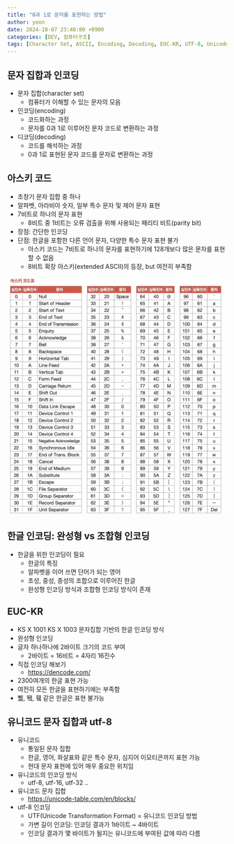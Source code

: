 ```yaml
---
title: "0과 1로 문자를 표현하는 방법"
author: yeon
date: 2024-10-07 23:40:00 +0900
categories: [DEV, 컴퓨터구조]
tags: [Character Set, ASCII, Encoding, Decoding, EUC-KR, UTF-8, Unicode]
---
```


## 문자 집합과 인코딩
- 문자 집합(character set)
    - 컴퓨터가 이해할 수 있는 문자의 모음
- 인코딩(encoding)
    - 코드화하는 과정
    - 문자를 0과 1로 이루어진 문자 코드로 변환하는 과정
- 디코딩(decoding)
    - 코드를 해석하는 과정
    - 0과 1로 표현된 문자 코드를 문자로 변환하는 과정

## 아스키 코드
- 초창기 문자 집합 중 하나
- 알파벳, 아라비아 숫자, 일부 특수 문자 및 제어 문자 표현
- 7비트로 하나의 문자 표현
    - 8비트 중 1비트는 오류 검출을 위해 사용되는 패리티 비트(parity bit)
- 장점: 간단한 인코딩
- 단점: 한글을 포함한 다른 언어 문자, 다양한 특수 문자 표현 불가
    - 아스키 코드는 7비트로 하나의 문자를 표현하기에 128개보다 많은 문자를 표현할 수 없음
    - 8비트 확장 아스키(extended ASCII)의 등장, but 여전히 부족함

![alt text](/assets/img/컴퓨터구조/0과1로문자를표현하는방법/image.png)

## 한글 인코딩: 완성형 vs 조합형 인코딩
- 한글을 위한 인코딩이 필요
    - 한글의 특징
    - 알파벳을 이어 쓰면 단어가 되는 영어
    - 초성, 중성, 종성의 조합으로 이루어진 한글
    - 완성형 인코딩 방식과 조합형 인코딩 방식이 존재

## EUC-KR
- KS X 1001 KS X 1003 문자집합 기반의 한글 인코딩 방식
- 완성형 인코딩
- 글자 하나하나에 2바이트 크기의 코드 부여
    - 2바이트 = 16비트 = 4자리 16진수
- 직접 인코딩 해보기
    - https://dencode.com/
- 2300여개의 한글 표현 가능
- 여전히 모든 한글을 표현하기에는 부족함
- 쀏, 뙠, 휔 같은 한글은 표현 불가능

## 유니코드 문자 집합과 utf-8
- 유니코드
    - 통일된 문자 집합
    - 한글, 영어, 화살표와 같은 특수 문자, 심지어 이모티콘까지 표현 가능
    - 현대 문자 표현에 있어 매우 중요한 위치임
- 유니코드의 인코딩 방식
    - utf-8, utf-16, utf-32 ..
- 유니코드 문자 집합
    - https://unicode-table.com/en/blocks/
- utf-8 인코딩
    - UTF(Unicode Transformation Format) = 유니코드 인코딩 방법
    - 가변 길이 인코딩: 인코딩 결과가 1바이트 ~ 4바이트
    - 인코딩 결과가 몇 바이트가 될지는 유니코드에 부여된 값에 따라 다름